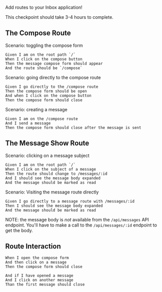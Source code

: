 Add routes to your Inbox application!

This checkpoint should take 3-4 hours to complete.

## The Compose Route

Scenario: toggling the compose form

```
Given I am on the root path `/`
When I click on the compose button
Then the message compose form should appear
And the route should be `/compose`
```

Scenario: going directly to the compose route

```
Given I go directly to the /compose route
Then the compose form should be open
And when I click on the compose button
Then the compose form should close
```

Scenario: creating a message

```
Given I am on the /compose route
And I send a message
Then the compose form should close after the message is sent
```

## The Message Show Route

Scenario: clicking on a message subject

```
Given I am on the root path `/`
When I click on the subject of a message
Then the route should change to /messages/:id
And I should see the message body expanded
And the message should be marked as read
```

Scenario: Visiting the message route directly

```
Given I go directly to a message route with /messages/:id
Then I should see the message body expanded
And the message should be marked as read
```

NOTE: the message body is _not_ available from the `/api/messages` API endpoint.  You'll have to make a call to the `/api/messages/:id` endpoint to get the body.

## Route Interaction

```
When I open the compose form
And then click on a message
Then the compose form should close

And if I have opened a message
And I click on another message
Than the first message should close
```
